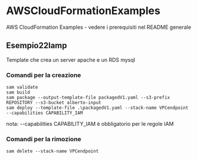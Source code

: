 # AWSCloudFormationExamples
AWS CloudFormation Examples - vedere i prerequisiti nel README generale

## Esempio22lamp
Template che crea un server apache e un RDS mysql


### Comandi per la creazione

```
sam validate
sam build
sam package --output-template-file packagedV1.yaml --s3-prefix REPOSITORY --s3-bucket alberto-input
sam deploy --template-file .\packagedV1.yaml --stack-name VPCendpoint --capabilities CAPABILITY_IAM

```
nota: --capabilities CAPABILITY_IAM è obbligatorio per le regole IAM

### Comandi per la rimozione
```
sam delete --stack-name VPCendpoint
``` 
